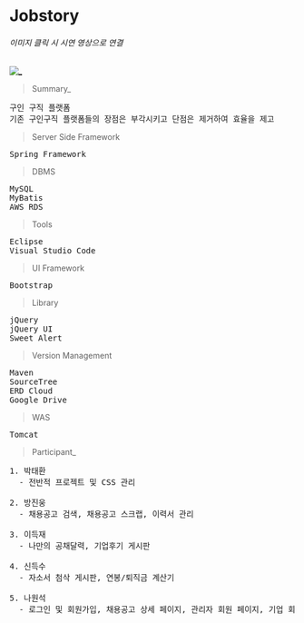 # Jobstory

###### 이미지 클릭 시 시연 영상으로 연결
[![_](https://user-images.githubusercontent.com/43169472/50580182-eca6a580-0e8e-11e9-8f71-529abe5099d8.PNG)](https://www.youtube.com/watch?v=1LxRe6rdy_c&t=20s)

> Summary_
<pre>
구인 구직 플랫폼
기존 구인구직 플랫폼들의 장점은 부각시키고 단점은 제거하여 효율을 제고
</pre>

> Server Side Framework
<pre>
Spring Framework
</pre>

> DBMS
<pre>
MySQL
MyBatis 
AWS RDS
</pre>  

> Tools
<pre>
Eclipse
Visual Studio Code
</pre>

> UI Framework
<pre>
Bootstrap
</pre>

> Library
<pre>
jQuery
jQuery UI
Sweet Alert
</pre>

> Version Management
<pre>
Maven
SourceTree
ERD Cloud
Google Drive
</pre>

> WAS
<pre>
Tomcat
</pre>

> Participant_
<pre>
1. 박태환
  - 전반적 프로젝트 및 CSS 관리
  
2. 방진웅
  - 채용공고 검색, 채용공고 스크랩, 이력서 관리
  
3. 이득재
  - 나만의 공채달력, 기업후기 게시판
  
4. 신득수
  - 자소서 첨삭 게시판, 연봉/퇴직금 계산기
  
5. 나원석
  - 로그인 및 회원가입, 채용공고 상세 페이지, 관리자 회원 페이지, 기업 회원 페이지
</pre>




